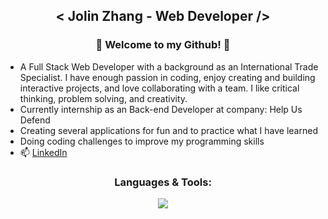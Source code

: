 ## <p align="center">< Jolin Zhang - Web Developer /></p>

### <p align="center"> 👋 Welcome to my Github! 👋</p>
- A Full Stack Web Developer with a background as an International Trade Specialist. I have enough passion in coding, enjoy creating and building interactive projects, and love collaborating with a team. I like critical thinking, problem solving, and creativity.
- Currently internship as an Back-end Developer at company: Help Us Defend
- Creating several applications for fun and to practice what I have learned
- Doing coding challenges to improve my programming skills
- 📫 [LinkedIn](https://www.linkedin.com/in/jolin-zhang/)


 ### <p align="center">Languages & Tools:</p>
 
 <p align="center"> 
   <img src="https://github-readme-stats.vercel.app/api/top-langs/?username=Jolinlovecode&theme=dracula" />
 </p>

